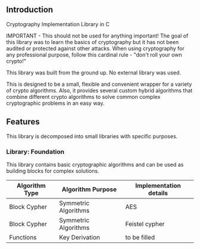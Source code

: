 ## Introduction

Cryptography Implementation Library in C

IMPORTANT - This should not be used for anything important!
The goal of this library was to learn the basics of cryptography
but it has not been audited or protected against other attacks. When using cryptography for
any professional purpose, follow this cardinal rule - "don't roll your own crypto!"  

This library was built from the ground up. No external library was used.


This is designed to be a small, flexible and convenient wrapper for a variety of crypto algorithms.
Also, it provides several custom hybrid algorithms that combine different crypto algorithms to solve common complex cryptographic problems in an easy way.

## Features

This library is decomposed into small libraries with specific purposes.

### Library: Foundation

This library contains basic cryptographic algorithms and can be used as building blocks for complex solutions.

| Algorithm Type              | Algorithm Purpose           | Implementation details                                       |
| --------------------------- | --------------------------- | ------------------------------------------------------------ |
| Block Cypher | Symmetric Algorithms        | AES |
| Block Cypher | Symmetric Algorithms | Feistel cypher|
|Functions | Key Derivation              | to be filled |
